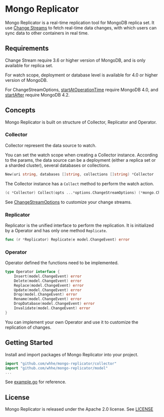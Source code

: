 # Mongo Replicator

Mongo Replicator is a real-time replication tool for MongoDB replica set. It use [Change Streams](https://docs.mongodb.com/manual/changeStreams/) to fetch real-time data changes, with which users can sync data to other containers in real time.

## Requirements

Change Stream require 3.6 or higher version of MongoDB, and is only available for replica set.

For watch scope, deployment or database level is available for 4.0 or higher version of MongoDB.

For ChangeStreamOptions, [startAtOperationTime](https://docs.mongodb.com/manual/changeStreams/#start-time) require MongoDB 4.0, and [startAfter](https://docs.mongodb.com/manual/changeStreams/#change-stream-start-after) require MongoDB 4.2.


## Concepts

Mongo Replicator is built on structure of Collector, Replicator and Operator.

### Collector

Collector represent the data source to watch. 

You can set the watch scope when creating a Collector instance. According to the params, the data source can be a deployment (either a replica set or a sharded cluster), several databases or collections.

```go
New(uri string, databases []string, collections []string) *Collector 
```

The Collector instance has a `Collect` method to perform the watch action.

```go
(c *Collector) Collect(opts ...*options.ChangeStreamOptions) (*mongo.ChangeStream, error)
```

See [ChangeStreamOptions](https://godoc.org/go.mongodb.org/mongo-driver/mongo/options#ChangeStreamOptions) to customize your change streams.

### Replicator

Replicator is the unified interface to perform the replication. It is initialized by a Operator and has only one method `Replicate`.

```go
func (r *Replicator) Replicate(e model.ChangeEvent) error 
```

### Operator

Operator defined the functions need to be implemented.

```go
type Operator interface {
	Insert(model.ChangeEvent) error
	Delete(model.ChangeEvent) error
	Replace(model.ChangeEvent) error
	Update(model.ChangeEvent) error
	Drop(model.ChangeEvent) error
	Rename(model.ChangeEvent) error
	DropDatabase(model.ChangeEvent) error
	Invalidate(model.ChangeEvent) error
}
```

You can implement your own Operator and use it to customize the replication of changes.

## Getting Started

Install and import packages of Mongo Replicator into your project.

```go
import "github.com/whhe/mongo-replicator/collector"
import "github.com/whhe/mongo-replicator/model"
...
```

See [example.go](example/example.go) for reference.

## License

Mongo Replicator is released under the Apache 2.0 license. See [LICENSE](LICENSE)
